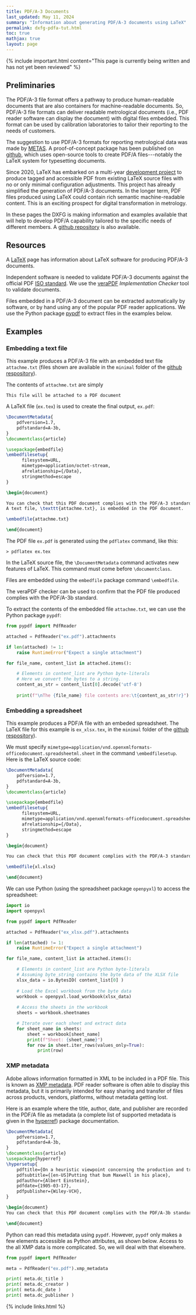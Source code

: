 ```yaml
---
title: PDF/A-3 Documents
last_updated: May 11, 2024
summary: "Information about generating PDF/A-3 documents using LaTeX"
permalink: dxfg-pdfa-tut.html
toc: true
mathjax: true
layout: page
---
```

{% include important.html content="This page is currently being written and has not yet been reviewed" %}

## Preliminaries
The PDF/A-3 file format offers a pathway to produce human-readable documents that are also containers for machine-readable documents. So, PDF/A-3 file formats can deliver readable metrological documents (i.e., PDF reader software can display the document) with digital files embedded. This format can be used by calibration laboratories to tailor their reporting to the needs of customers. 

The suggestion to use PDF/A-3 formats for reporting metrological data was made by [METAS](https://doi.org/10.1016/j.measen.2021.100282). A proof-of-concept package has been published on [github](https://github.com/metas-ch/metas-ecertificate), which uses open-source tools to create PDF/A files---notably the LaTeX system for typesetting documents. 

Since 2020, LaTeX has embarked on a multi-year [development project](https://pdfa.org/presentation/tagged-and-accessible-pdf-with-latex/) to produce tagged and accessible PDF from existing LaTeX source files with no or only minimal configuration adjustments.  This project has already simplified the generation of PDF/A-3 documents. In the longer term, PDF files produced using LaTeX could contain rich semantic machine-readable content. This is an exciting prospect for digital transformation in metrology.
 
In these pages the DXFG is making information and examples available that will help to develop PDF/A capability tailored to the specific needs of different members. A [github repository](https://github.com/apmp-dxfg/pdfa3-documents) is also available. 

## Resources

A [LaTeX](latex-res.html) page has information about LaTeX software for producing PDF/A-3 documents.

Independent software is needed to validate PDF/A-3 documents against the official PDF [ISO standard](https://pdfa.org/resource/iso-19005-pdfa/). We use the [veraPDF](https://verapdf.org/home/) *Implementation Checker* tool to validate documents.

Files embedded in a PDF/A-3 document can be extracted automatically by software, or by hand using any of the popular PDF reader applications. We use the Python package [pypdf](https://pypi.org/project/pypdf/) to extract files in the examples below.

## Examples

### Embedding a text file

This example produces a PDF/A-3 file with an embedded text file `attachme.txt` (files shown are available in the `minimal` folder of the [github respository](https://github.com/apmp-dxfg/pdfa3-documents)). 

The contents of `attachme.txt` are simply
```
This file will be attached to a PDF document
``` 

A LaTeX file (`ex.tex`) is used to create the final output, `ex.pdf`:
```tex
\DocumentMetadata{
    pdfversion=1.7,
    pdfstandard=A-3b,
}
\documentclass{article}

\usepackage{embedfile}
\embedfilesetup{     
      filesystem=URL,
      mimetype=application/octet-stream,
      afrelationship={/Data},
      stringmethod=escape
}

\begin{document}

You can check that this PDF document complies with the PDF/A-3 standard by using the veraPDF tool. 
A text file, \texttt{attachme.txt}, is embedded in the PDF document. 

\embedfile{attachme.txt}

\end{document}
```
The PDF file `ex.pdf` is generated using the `pdflatex` command, like this:
```
> pdflatex ex.tex
```

In the LaTeX source file, the `\DocumentMetadata` command activates new features of LaTeX. This command must come before `\documentclass`. 

Files are embedded using the `embedfile` package command `\embedfile`.  

The veraPDF checker can be used to confirm that the PDF file produced complies with the PDF/A-3b standard.

To extract the contents of the embedded file `attachme.txt`, we can use the Python package `pypdf`:
```py
from pypdf import PdfReader

attached = PdfReader("ex.pdf").attachments  

if len(attached) != 1:
    raise RuntimeError("Expect a single attachment")

for file_name, content_list in attached.items():

    # Elements in content_list are Python byte-literals
    # Here we convert the bytes to a string.
    content_as_str = content_list[0].decode('utf-8')
    
    print(f"\nThe {file_name} file contents are:\t{content_as_str!r}")
``` 

### Embedding a spreadsheet
This example produces a PDF/A file with an embeded spreadsheet. The LaTeX file for this example is `ex_xlsx.tex`, in the `minimal` folder of the [github respository](https://github.com/apmp-dxfg/pdfa3-documents)). 

We must specify `mimetype=application/vnd.openxmlformats-officedocument.spreadsheetml.sheet` in the command `\embedfilesetup`.  Here is the LaTeX source code:
```tex
\DocumentMetadata{
    pdfversion=1.7,
    pdfstandard=A-3b,
}
\documentclass{article}

\usepackage{embedfile}
\embedfilesetup{     
      filesystem=URL,
      mimetype=application/vnd.openxmlformats-officedocument.spreadsheetml.sheet,
      afrelationship={/Data},
      stringmethod=escape
}

\begin{document}

You can check that this PDF document complies with the PDF/A-3 standard by using the veraPDF tool. A text file, \texttt{xl.xlsx}, is embedded in the PDF document. 

\embedfile{xl.xlsx}

\end{document}
```

We can use Python (using the spreadsheet package `openpyxl`) to access the spreadsheet:
```py
import io
import openpyxl

from pypdf import PdfReader

attached = PdfReader("ex_xlsx.pdf").attachments  

if len(attached) != 1:
    raise RuntimeError("Expect a single attachment")

for file_name, content_list in attached.items():

    # Elements in content_list are Python byte-literals
    # Assuming byte_string contains the byte data of the XLSX file
    xlsx_data = io.BytesIO( content_list[0] )
    
    # Load the Excel workbook from the byte data
    workbook = openpyxl.load_workbook(xlsx_data)
    
    # Access the sheets in the workbook
    sheets = workbook.sheetnames

    # Iterate over each sheet and extract data
    for sheet_name in sheets:
        sheet = workbook[sheet_name]
        print(f"Sheet: {sheet_name}")
        for row in sheet.iter_rows(values_only=True):
            print(row)
```

### XMP metadata
Adobe allows information formatted in XML to be included in a PDF file. This is known as [XMP metadata](https://en.wikipedia.org/wiki/Extensible_Metadata_Platform). PDF reader software is often able to display this metadata, but it is primarily intended for easy sharing and transfer of files across products, vendors, platforms, without metadata getting lost. 

Here is an example where the title, author, date, and publisher are recorded in the PDF/A file as metadata (a complete list of supported metadata is given in the [hyperref](http://mirrors.ctan.org/macros/latex/contrib/hyperref/doc/hyperref-doc.pdf)) package documentation. 
```tex
\DocumentMetadata{
    pdfversion=1.7,
    pdfstandard=A-3b,
}
\documentclass{article}
\usepackage{hyperref}
\hypersetup{
    pdftitle={On a heuristic viewpoint concerning the production and transformation of light},
    pdfsubtitle={[en-US]Putting that bum Maxwell in his place},
    pdfauthor={Albert Einstein},
    pdfdate={1905-03-17},
    pdfpublisher={Wiley-VCH},
}

\begin{document}
You can check that this PDF document complies with the PDF/A-3b standard by using the \href{https://verapdf.org/}{veraPDF} tool. 

\end{document}
``` 

Python can read this metadata using `pypdf`. However, `pypdf` only makes a few elements accessible as Python attributes, as shown below. Access to the all XMP data is more complicated. So, we will deal with that elsewhere. 
```py
from pypdf import PdfReader

meta = PdfReader("ex.pdf").xmp_metadata 

print( meta.dc_title )
print( meta.dc_creator )
print( meta.dc_date )
print( meta.dc_publisher )
```
{% include links.html %}
